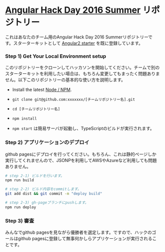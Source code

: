 # [Angular Hack Day 2016 Summer](https://angularjs-jp.doorkeeper.jp/events/46335) リポジトリー

これはあなたのチーム用のAngular Hack Day 2016 Summerリポジトリーです。スターターキットとして [Angular2 starter](https://angular.io/docs/ts/latest/quickstart.html) を既に登録しています。

### Step 1) Get Your Local Environment setup

このリポジトリーをクローンしてハッカソンを開始してください。チームで別のスターターキットを利用したい場合は、もちろん変更してもまったく問題ありません。以下このリポジトリーの基本的な使い方を説明します。

* Install the latest [Node / NPM](https://nodejs.org).

* `git clone git@github.com:xxxxxxx/[チームリポジトリー名].git`

* `cd [チームリポジトリー名]`

* `npm install`

* `npm start` は簡易サーバが起動し、TypeScriptのビルドが実行されます。


### Step 2) アプリケーションのデプロイ

github pagesにデプロイを行ってください。もちろん、これは静的ページしか実行してくれませんので、JSONPを利用してAWSやAzureなど利用しても問題ありません。

```sh
# step 2-1) ビルドを行います。
npm run build

# step 2-2) ビルド内容をcommitします。
git add dist && git commit -m "deploy build"

# step 2-3) gh-pageブランチにpushします。
npm run deploy
```

### Step 3) 審査

みんなでgithub pagesを見ながら優勝者を選定します。ですので、ハックのゴールはgithub pagesに登録して無事何かしらアプリケーションが実行されることです。


